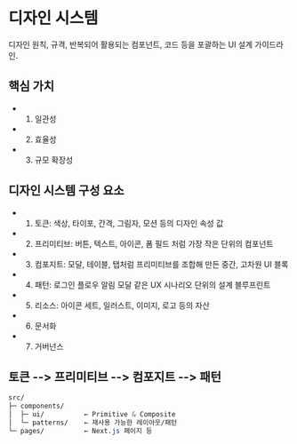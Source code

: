 # 디자인 시스템 

디자인 원칙, 규격, 반복되어 활용되는 컴포넌트, 코드 등을 포괄하는 UI 설계 가이드라인. 

## 핵심 가치
- 1. 일관성
- 2. 효율성
- 3. 규모 확장성 

## 디자인 시스템 구성 요소 
- 1. 토큰: 색상, 타이포, 간격, 그림자, 모션 등의 디자인 속성 값
- 2. 프리미티브: 버튼, 텍스트, 아이콘, 폼 필드 처럼 가장 작은 단위의 컴포넌트
- 3. 컴포지트: 모달, 테이블, 탭처럼 프리미티브를 조합해 만든 중간, 고차원 UI 블록
- 4. 패턴: 로그인 플로우 알림 모달 같은 UX 시나리오 단위의 설계 블루프린트
- 5. 리소스: 아이콘 세트, 일러스트, 이미지, 로고 등의 자산
- 6. 문서화 
- 7. 거버넌스 

## 토큰 --> 프리미티브 --> 컴포지트 --> 패턴 











```css
src/
├─ components/
│  ├─ ui/          ← Primitive & Composite
│  └─ patterns/    ← 재사용 가능한 레이아웃/패턴
└─ pages/          ← Next.js 페이지 등
```